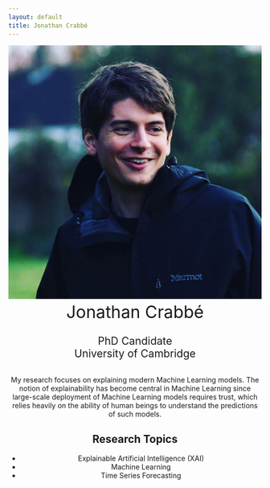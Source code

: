 ```yaml
---
layout: default
title: Jonathan Crabbé
---
```


<center style="font-size: 1.5em">
<img src="/images/jonathan.jpg" alt="Jonathan Crabbé"
	 class="avatar"/> <br>
	 <span style="font-size: 1.6em"> Jonathan Crabbé </span> <br> <br>
	  PhD Candidate <br>
	  University of Cambridge  </center>
<br>
<center>
<p>  My research focuses on explaining modern Machine Learning models.
	   The notion of explainability has become central in Machine Learning since
	   large-scale deployment of Machine Learning models requires trust,
	   which relies heavily on the ability of human beings to understand
	   the predictions of such models.</p>

<h2> Research Topics </h2>
<ul>
<li> Explainable Artificial Intelligence (XAI) </li>
<li> Machine Learning </li>
<li> Time Series Forecasting </li>
</ul>
</center>
